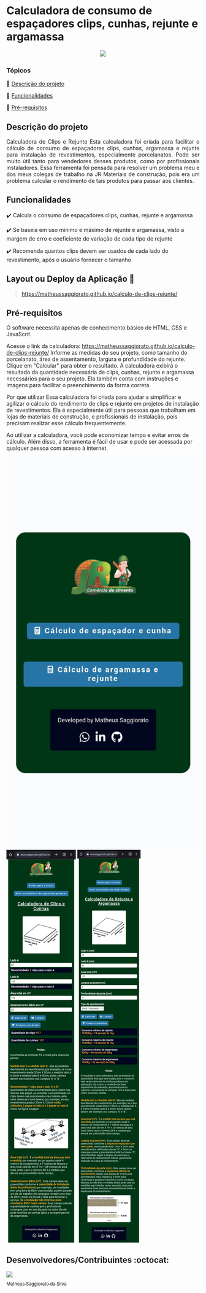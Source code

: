 <h1>Calculadora de consumo de espaçadores clips, cunhas, rejunte e argamassa</h1> 

<p align="center">
   <img src="http://img.shields.io/static/v1?label=STATUS&message=CONCLUIDO&color=GREEN&style=for-the-badge"/>
</p>

### Tópicos 

:small_blue_diamond: [Descrição do projeto](#descrição-do-projeto)

:small_blue_diamond: [Funcionalidades](#funcionalidades)

:small_blue_diamond: [Pré-requisitos](#pré-requisitos)

## Descrição do projeto 

<p align="justify">
  Calculadora de Clips e Rejunte
Esta calculadora foi criada para facilitar o cálculo de consumo de espaçadores clips, cunhas, argamassa e rejunte para instalação de revestimentos, especialmente porcelanatos.
Pode ser muito útil tanto para vendedores desses produtos, como por profissionais instaladores.
Essa ferramenta foi pensada para resolver um problema meu e dos meus colegas de trabalho na JR Materiais de construção, pois era um problema calcular o rendimento de tais
produtos para passar aos clientes.
</p>

## Funcionalidades

:heavy_check_mark: Calcula o consumo de espaçadores clips, cunhas, rejunte e argamassa 

:heavy_check_mark: Se baseia em uso minimo e máximo de rejunte e argamassa, visto a margem de erro e coeficiente de variação de cada tipo de rejunte

:heavy_check_mark: Recomenda quantos clips devem ser usados de cada lado do revestimento, após o usuário fornecer o tamanho

## Layout ou Deploy da Aplicação :dash:

> https://matheussaggiorato.github.io/calculo-de-clips-rejunte/

## Pré-requisitos

O software necessita apenas de conhecimento básico de HTML, CSS e JavaScrit

Acesse o link da calculadora: https://matheussaggiorato.github.io/calculo-de-clips-rejunte/
Informe as medidas do seu projeto, como tamanho do porcelanato, área de assentamento, largura e profundidade do rejunte.
Clique em "Calcular" para obter o resultado.
A calculadora exibirá o resultado da quantidade necessária de clips, cunhas, rejunte e argamassa necessários para o seu projeto.
Ela também conta com instruções e imagens para facilitar o preenchimento da forma correta.

Por que utilizar
Essa calculadora foi criada para ajudar a simplificar e agilizar o cálculo do rendimento de clips e rejunte em projetos de instalação de revestimentos. Ela é especialmente útil para pessoas que trabalham em lojas de materiais de construção, e profissionais de instalação, pois precisam realizar esse cálculo frequentemente.

Ao utilizar a calculadora, você pode economizar tempo e evitar erros de cálculo. Além disso, a ferramenta é fácil de usar e pode ser acessada por qualquer pessoa com acesso à internet.

![Tela de inicio](assets/images/print-tela-inicio.jpeg)
![Calculadora de Clips e Cunhas](assets/images/print-clips.jpeg)
![Calculadora de Rejunte e Argamassa](assets/images/print-rejunte-argamassa.jpeg)



## Desenvolvedores/Contribuintes :octocat:

[<img src="https://avatars.githubusercontent.com/u/103292483?v=4" width=115><br><sub>Matheus Saggiorato da Silva</sub>](https://github.com/MatheusSaggiorato)

